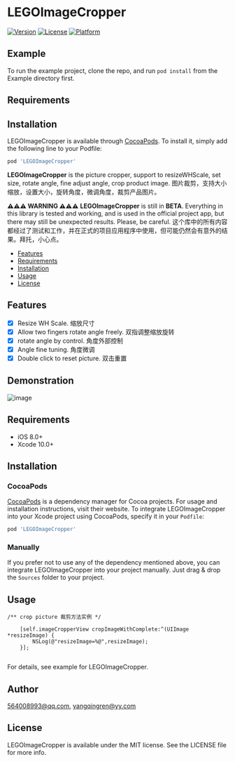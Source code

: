 # LEGOImageCropper

[![Version](https://img.shields.io/cocoapods/v/LEGOImageCropper.svg?style=flat)](https://cocoapods.org/pods/LEGOImageCropper)
[![License](https://img.shields.io/cocoapods/l/LEGOImageCropper.svg?style=flat)](https://cocoapods.org/pods/LEGOImageCropper)
[![Platform](https://img.shields.io/cocoapods/p/LEGOImageCropper.svg?style=flat)](https://cocoapods.org/pods/LEGOImageCropper)

## Example

To run the example project, clone the repo, and run `pod install` from the Example directory first.

## Requirements

## Installation

LEGOImageCropper is available through [CocoaPods](https://cocoapods.org). To install
it, simply add the following line to your Podfile:

```ruby
pod 'LEGOImageCropper'
```

**LEGOImageCropper** is the picture cropper, support to resizeWHScale, set size, rotate angle, fine adjust angle, crop product image. 图片裁剪，支持大小缩放，设置大小，旋转角度，微调角度，裁剪产品图片。

**⚠️⚠️⚠️ WARNING ⚠️⚠️⚠️** **LEGOImageCropper** is still in **BETA**. Everything in this library is tested and working, and is used in the official project app, but there may still be unexpected results. Please, be careful. 这个库中的所有内容都经过了测试和工作，并在正式的项目应用程序中使用，但可能仍然会有意外的结果。拜托，小心点。

- [Features](#features)
- [Requirements](#requirements)
- [Installation](#installation)
- [Usage](#usage)
- [License](#license)

## Features

- [x] Resize WH Scale.  缩放尺寸
- [x] Allow two fingers rotate angle freely.  双指调整缩放旋转
- [x] rotate angle by control.  角度外部控制
- [x] Angle fine tuning.  角度微调  
- [x] Double click to reset picture.  双击重置

## Demonstration
![image](https://github.com/legokit/LEGOImageCropper/blob/master/Resources/LEGOImageCropperGif.gif)

## Requirements

- iOS 8.0+
- Xcode 10.0+

## Installation

### CocoaPods

[CocoaPods](https://cocoapods.org) is a dependency manager for Cocoa projects. For usage and installation instructions, visit their website. To integrate LEGOImageCropper into your Xcode project using CocoaPods, specify it in your `Podfile`:

```ruby
pod 'LEGOImageCropper'
```

### Manually

If you prefer not to use any of the dependency mentioned above, you can integrate LEGOImageCropper into your project manually. Just drag & drop the `Sources` folder to your project.

## Usage

```
/** crop picture 裁剪方法实例 */

    [self.imageCropperView cropImageWithComplete:^(UIImage *resizeImage) {
        NSLog(@"resizeImage=%@",resizeImage);
    }];
    
```


For details, see example for LEGOImageCropper.

## Author

564008993@qq.com, yangqingren@yy.com

## License

LEGOImageCropper is available under the MIT license. See the LICENSE file for more info.




